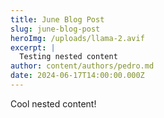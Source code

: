 ```yaml
---
title: June Blog Post
slug: june-blog-post
heroImg: /uploads/llama-2.avif
excerpt: |
  Testing nested content
author: content/authors/pedro.md
date: 2024-06-17T14:00:00.000Z
---
```


Cool nested content!
